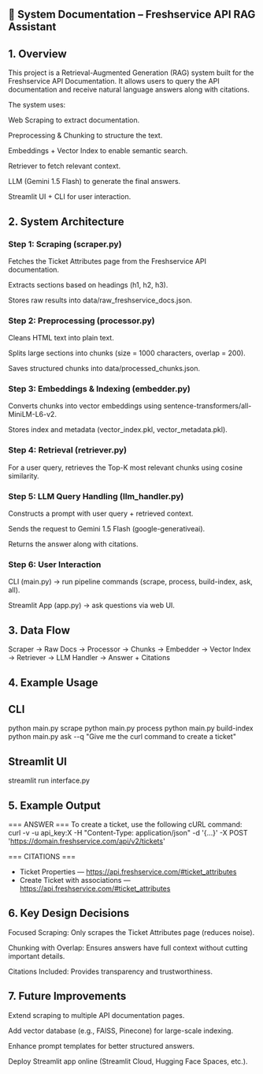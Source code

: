 ## 📘 System Documentation – Freshservice API RAG Assistant
## 1. Overview

This project is a Retrieval-Augmented Generation (RAG) system built for the Freshservice API Documentation.
It allows users to query the API documentation and receive natural language answers along with citations.

The system uses:

Web Scraping to extract documentation.

Preprocessing & Chunking to structure the text.

Embeddings + Vector Index to enable semantic search.

Retriever to fetch relevant context.

LLM (Gemini 1.5 Flash) to generate the final answers.

Streamlit UI + CLI for user interaction.

## 2. System Architecture
### Step 1: Scraping (scraper.py)

Fetches the Ticket Attributes page from the Freshservice API documentation.

Extracts sections based on headings (h1, h2, h3).

Stores raw results into data/raw_freshservice_docs.json.

### Step 2: Preprocessing (processor.py)

Cleans HTML text into plain text.

Splits large sections into chunks (size = 1000 characters, overlap = 200).

Saves structured chunks into data/processed_chunks.json.

### Step 3: Embeddings & Indexing (embedder.py)

Converts chunks into vector embeddings using sentence-transformers/all-MiniLM-L6-v2.

Stores index and metadata (vector_index.pkl, vector_metadata.pkl).

### Step 4: Retrieval (retriever.py)

For a user query, retrieves the Top-K most relevant chunks using cosine similarity.

### Step 5: LLM Query Handling (llm_handler.py)

Constructs a prompt with user query + retrieved context.

Sends the request to Gemini 1.5 Flash (google-generativeai).

Returns the answer along with citations.

### Step 6: User Interaction

CLI (main.py) → run pipeline commands (scrape, process, build-index, ask, all).

Streamlit App (app.py) → ask questions via web UI.

## 3. Data Flow
Scraper → Raw Docs → Processor → Chunks → Embedder → Vector Index → Retriever → LLM Handler → Answer + Citations

## 4. Example Usage
## CLI
python main.py scrape
python main.py process
python main.py build-index
python main.py ask --q "Give me the curl command to create a ticket"

## Streamlit UI
streamlit run interface.py

## 5. Example Output
=== ANSWER ===
To create a ticket, use the following cURL command:
curl -v -u api_key:X -H "Content-Type: application/json" -d '{...}' -X POST 'https://domain.freshservice.com/api/v2/tickets'

=== CITATIONS ===
- Ticket Properties — https://api.freshservice.com/#ticket_attributes
- Create Ticket with associations — https://api.freshservice.com/#ticket_attributes

## 6. Key Design Decisions

Focused Scraping: Only scrapes the Ticket Attributes page (reduces noise).

Chunking with Overlap: Ensures answers have full context without cutting important details.

Citations Included: Provides transparency and trustworthiness.

## 7. Future Improvements

Extend scraping to multiple API documentation pages.

Add vector database (e.g., FAISS, Pinecone) for large-scale indexing.

Enhance prompt templates for better structured answers.

Deploy Streamlit app online (Streamlit Cloud, Hugging Face Spaces, etc.).
